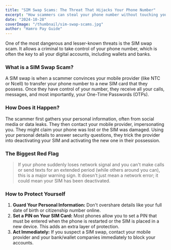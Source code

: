 ```yaml
---
title: "SIM Swap Scams: The Threat That Hijacks Your Phone Number"
excerpt: "How scammers can steal your phone number without touching your phone, giving them access to your OTPs and financial accounts."
date: "2024-10-28"
coverImage: "/thumbnail/sim-swap-scams.jpg"
author: "Hamro Pay Guide"
---
```


One of the most dangerous and lesser-known threats is the SIM swap scam. It allows a criminal to take control of your phone number, which is often the key to all your digital accounts, including wallets and banks.

### What is a SIM Swap Scam?

A SIM swap is when a scammer convinces your mobile provider (like NTC or Ncell) to transfer your phone number to a new SIM card that they possess. Once they have control of your number, they receive all your calls, messages, and most importantly, your One-Time Passwords (OTPs).

### How Does it Happen?

The scammer first gathers your personal information, often from social media or data leaks. They then contact your mobile provider, impersonating you. They might claim your phone was lost or the SIM was damaged. Using your personal details to answer security questions, they trick the provider into deactivating your SIM and activating the new one in their possession.

### The Biggest Red Flag

> If your phone suddenly loses network signal and you can't make calls or send texts for an extended period (while others around you can), this is a major warning sign. It doesn't just mean a network error; it could mean your SIM has been deactivated.

### How to Protect Yourself

1.  **Guard Your Personal Information:** Don't overshare details like your full date of birth or citizenship number online.
2.  **Set a PIN on Your SIM Card:** Most phones allow you to set a PIN that must be entered when the phone is restarted or the SIM is placed in a new device. This adds an extra layer of protection.
3.  **Act Immediately:** If you suspect a SIM swap, contact your mobile provider and your bank/wallet companies immediately to block your accounts.
